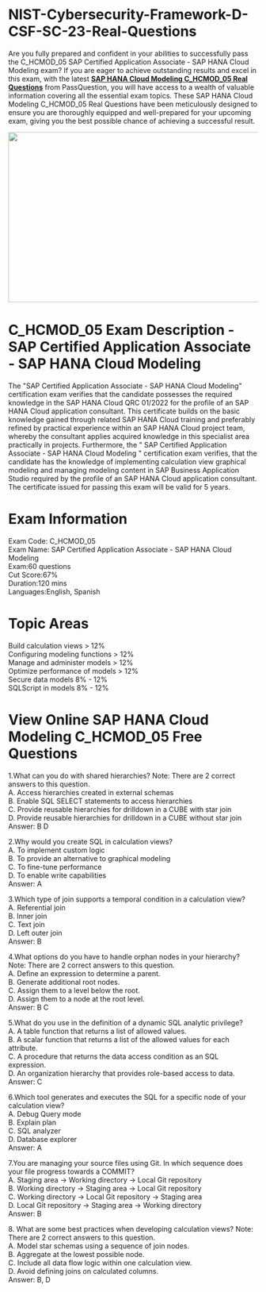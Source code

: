 # NIST-Cybersecurity-Framework-D-CSF-SC-23-Real-Questions
<p>Are you fully prepared and confident in your abilities to successfully pass the C_HCMOD_05 SAP Certified Application Associate - SAP HANA Cloud Modeling exam? If you are eager to achieve outstanding results and excel in this exam, with the latest <strong><a href="https://www.passquestion.com/c_hcmod_05.html">SAP HANA Cloud Modeling C_HCMOD_05 Real Questions</a></strong> from PassQuestion, you will have access to a wealth of valuable information covering all the essential exam topics. These SAP HANA Cloud Modeling C_HCMOD_05 Real Questions have been meticulously designed to ensure you are thoroughly equipped and well-prepared for your upcoming exam, giving you the best possible chance of achieving a successful result.</p>

<p><img alt="" src="https://www.passquestion.com/uploads/pqcom/images/20231023/6dbe852ef2912fedf8630e88c1446391.png" style="height:343px; width:618px" /></p>

<h1>C_HCMOD_05 Exam Description - SAP Certified Application Associate - SAP HANA Cloud Modeling</h1>

<p>The &quot;SAP Certified Application Associate - SAP HANA Cloud Modeling&quot; certification exam verifies that the candidate possesses the required knowledge in the SAP HANA Cloud QRC 01/2022 for the profile of an SAP HANA Cloud application consultant. This certificate builds on the basic knowledge gained through related SAP HANA Cloud training and preferably refined by practical experience within an SAP HANA Cloud project team, whereby the consultant applies acquired knowledge in this specialist area practically in projects. Furthermore, the &quot; SAP Certified Application Associate - SAP HANA Cloud Modeling &quot; certification exam verifies, that the candidate has the knowledge of implementing calculation view graphical modeling and managing modeling content in SAP Business Application Studio required by the profile of an SAP HANA Cloud application consultant. The certificate issued for passing this exam will be valid for 5 years.</p>

<h1>Exam Information</h1>

<p>Exam Code: C_HCMOD_05<br />
Exam Name: SAP Certified Application Associate - SAP HANA Cloud Modeling<br />
Exam:60 questions<br />
Cut Score:67%<br />
Duration:120 mins<br />
Languages:English, Spanish</p>

<h1>Topic Areas</h1>

<p>Build calculation views &gt; 12%<br />
Configuring modeling functions &gt; 12%<br />
Manage and administer models &gt; 12%<br />
Optimize performance of models &gt; 12%<br />
Secure data models 8% - 12%<br />
SQLScript in models 8% - 12%</p>

<h1>View Online SAP HANA Cloud Modeling C_HCMOD_05 Free Questions</h1>

<p>1.What can you do with shared hierarchies? Note: There are 2 correct answers to this question.<br />
A. Access hierarchies created in external schemas<br />
B. Enable SQL SELECT statements to access hierarchies<br />
C. Provide reusable hierarchies for drilldown in a CUBE with star join<br />
D. Provide reusable hierarchies for drilldown in a CUBE without star join<br />
Answer: B D</p>

<p>2.Why would you create SQL in calculation views?<br />
A. To implement custom logic<br />
B. To provide an alternative to graphical modeling<br />
C. To fine-tune performance<br />
D. To enable write capabilities<br />
Answer: A</p>

<p>3.Which type of join supports a temporal condition in a calculation view?<br />
A. Referential join<br />
B. Inner join<br />
C. Text join<br />
D. Left outer join<br />
Answer: B</p>

<p>4.What options do you have to handle orphan nodes in your hierarchy? Note: There are 2 correct answers to this question.<br />
A. Define an expression to determine a parent.<br />
B. Generate additional root nodes.<br />
C. Assign them to a level below the root.<br />
D. Assign them to a node at the root level.<br />
Answer: B C</p>

<p>5.What do you use in the definition of a dynamic SQL analytic privilege?<br />
A. A table function that returns a list of allowed values.<br />
B. A scalar function that returns a list of the allowed values for each attribute.<br />
C. A procedure that returns the data access condition as an SQL expression.<br />
D. An organization hierarchy that provides role-based access to data.<br />
Answer: C</p>

<p>6.Which tool generates and executes the SQL for a specific node of your calculation view?<br />
A. Debug Query mode<br />
B. Explain plan<br />
C. SQL analyzer<br />
D. Database explorer<br />
Answer: A</p>

<p>7.You are managing your source files using Git. In which sequence does your file progress towards a COMMIT?<br />
A. Staging area -&gt; Working directory -&gt; Local Git repository<br />
B. Working directory -&gt; Staging area -&gt; Local Git repository<br />
C. Working directory -&gt; Local Git repository -&gt; Staging area<br />
D. Local Git repository -&gt; Staging area -&gt; Working directory<br />
Answer: B</p>

<p>8. What are some best practices when developing calculation views? Note: There are 2 correct answers to this question.<br />
A. Model star schemas using a sequence of join nodes.<br />
B. Aggregate at the lowest possible node.<br />
C. Include all data flow logic within one calculation view.<br />
D. Avoid defining joins on calculated columns.<br />
Answer: B, D</p>
